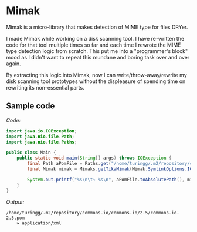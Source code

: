 # Mimak

Mimak is a micro-library that makes detection of MIME type for files DRYer.

I made Mimak while working on a disk scanning tool. I have re-written the code for that tool multiple
times so far and each time I rewrote the MIME type detection logic from scratch. This put me into a
"programmer's block" mood as I didn't want to repeat this mundane and boring task over and over again.

By extracting this logic into Mimak, now I can write/throw-away/rewrite my disk scanning tool prototypes
without the displeasure of spending time on rewriting its non-essential parts.

## Sample code

*Code:*
```java
import java.io.IOException;
import java.nio.file.Path;
import java.nio.file.Paths;

public class Main {
    public static void main(String[] args) throws IOException {
        final Path aPomFile = Paths.get("/home/turingg/.m2/repository/commons-io/commons-io/2.5/commons-io-2.5.pom");
        final Mimak mimak = Mimaks.getTikaMimak(Mimak.SymlinkOptions.IGNORE_SYMLINKS);

        System.out.printf("%s\n\t↪ %s\n", aPomFile.toAbsolutePath(), mimak.detect(aPomFile));
    }
}
```

*Output:*
```
/home/turingg/.m2/repository/commons-io/commons-io/2.5/commons-io-2.5.pom
 	↪ application/xml
```